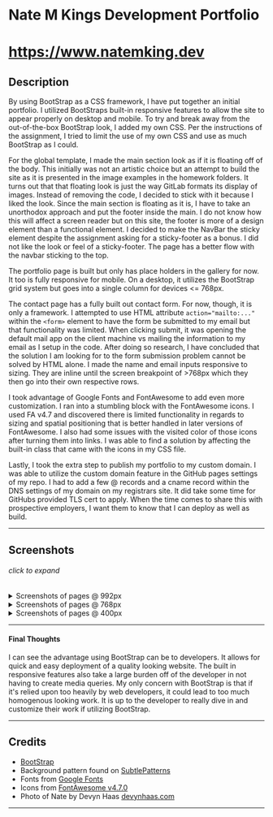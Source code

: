 # Nate M Kings Development Portfolio
# https://www.natemking.dev 

## Description

By using BootStrap as a CSS framework, I have put together an initial portfolio. I utilized BootStraps built-in responsive features to allow the site to appear properly on desktop and mobile. To try and break away from the out-of-the-box BootStrap look, I added my own CSS. Per the instructions of the assignment, I tried to limit the use of my own CSS and use as much BootStrap as I could.

For the global template, I made the main section look as if it is floating off of the body. This initially was not an artistic choice but an attempt to build the site as it is presented in the image examples in the homework folders. It turns out that that floating look is just the way GitLab formats its display of images. Instead of removing the code, I decided to stick with it because I liked the look. Since the main section is floating as it is, I have to take an unorthodox approach and put the footer inside the main. I do not know how this will affect a screen reader but on this site, the footer is more of a design element than a functional element. I decided to make the NavBar the sticky element despite the assignment asking for a sticky-footer as a bonus. I did not like the look or feel of a sticky-footer. The page has a better flow with the navbar sticking to the top.

The portfolio page is built but only has place holders in the gallery for now. It too is fully responsive for mobile. On a desktop, it utilizes the BootStrap grid system but goes into a single column for devices <= 768px.

The contact page has a fully built out contact form. For now, though, it is only a framework. I attempted to use HTML attribute `action="mailto:..."` within the `<form>` element to have the form be submitted to my email but that functionality was limited. When clicking submit, it was opening the default mail app on the client machine vs mailing the information to my email as I setup in the code. After doing so research, I have concluded that the solution I am looking for to the form submission problem cannot be solved by HTML alone. I made the name and email inputs responsive to sizing. They are inline until the screen breakpoint of >768px which they then go into their own respective rows. 

I took advantage of Google Fonts and FontAwesome to add even more customization. I ran into a stumbling block with the FontAwesome icons. I used FA v4.7 and discovered there is limited functionality in regards to sizing and spatial positioning that is better handled in later versions of FontAwesome. I also had some issues with the visited color of those icons after turning them into links. I was able to find a solution by affecting the built-in class that came with the icons in my CSS file.

Lastly, I took the extra step to publish my portfolio to my custom domain. I was able to utilize the custom domain feature in the GitHub pages settings of my repo. I had to add a few @ records and a cname record within the DNS settings of my domain on my registrars site. It did take some time for GitHubs provided TLS cert to apply.  When the time comes to share this with prospective employers, I want them to know that I can deploy as well as build. 

---
## Screenshots
###### _click to expand_
<details>
<summary>Screenshots of pages @ 992px</summary>
<br>

![index.html @ 992px](./assets/screenshots/992-index.jpg?raw=true)
<br>
index.html
<br>

![portfolio.html @ 992px](./assets/screenshots/992-portfolio.jpg?raw=true)
<br>
portfolio.html
<br>


![contact.html @ 992px](./assets/screenshots/992-contact.jpg?raw=true)
<br>
contact.html

</details>

<details>
<summary>Screenshots of pages @ 768px</summary>
<br>

![index.html @ 992px](./assets/screenshots/768-index.jpg?raw=true)
<br>
index.html
<br>


![portfolio.html @ 992px](./assets/screenshots/768-portfolio.jpg?raw=true)
<br>
portfolio.html
<br>

![contact.html @ 992px](./assets/screenshots/768-contact.jpg?raw=true)
<br>
contact.html

</details>

<details>
<summary>Screenshots of pages @ 400px</summary>
<br>

![index.html @ 992px](./assets/screenshots/400-index.jpg?raw=true)
<br>
index.html
<br>

![portfolio.html @ 992px](./assets/screenshots/400-portfolio.jpg?raw=true)
<br>
portfolio.html
<br>

![contact.html @ 992px](./assets/screenshots/400-contact.jpg?raw=true)
<br>
contact.html
<br>

</details>

---

#### Final Thoughts
I can see the advantage using BootStrap can be to developers. It allows for quick and easy deployment of a quality looking website. The built in responsive features also take a large burden off of the developer in not having to create media queries. My only concern with BootStrap is that if it's relied upon too heavily by web developers, it could lead to too much homogenous looking work. It is up to the developer to really dive in and customize their work if utilizing BootStrap.

---

## Credits
 * [BootStrap](https://www.getbootstrap.com)
 * Background pattern found on [SubtlePatterns](https://www.subtlepatterns.com/)
 * Fonts from [Google Fonts](https://fonts.google.com)
 * Icons from [FontAwesome v4.7.0](https://fontawesome.com/v4.7.0/icons/)
 * Photo of Nate by Devyn Haas [devynhaas.com](http://www.devynhaas.com)

---